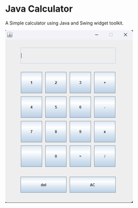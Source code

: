 # Java Calculator
A Simple calculator using Java and Swing widget toolkit.

![img.png](assets/img.png)